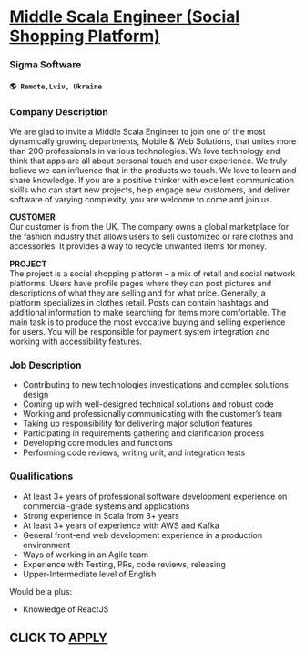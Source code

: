 # [Middle Scala Engineer (Social Shopping Platform)](https://www.remotewlb.com/apply/middle-scala-engineer-social-shopping-platform-114052)  
### Sigma Software  
#### `🌎 Remote,Lviv, Ukraine`  

### **Company Description**

We are glad to invite a Middle Scala Engineer to join one of the most dynamically growing departments, Mobile & Web Solutions, that unites more than 200 professionals in various technologies. We love technology and think that apps are all about personal touch and user experience. We truly believe we can influence that in the products we touch. We love to learn and share knowledge. If you are a positive thinker with excellent communication skills who can start new projects, help engage new customers, and deliver software of varying complexity, you are welcome to come and join us.  
  
**CUSTOMER**  
Our customer is from the UK. The company owns a global marketplace for the fashion industry that allows users to sell customized or rare clothes and accessories. It provides a way to recycle unwanted items for money.  
  
**PROJECT**  
The project is a social shopping platform – a mix of retail and social network platforms. Users have profile pages where they can post pictures and descriptions of what they are selling and for what price. Generally, a platform specializes in clothes retail. Posts can contain hashtags and additional information to make searching for items more comfortable. The main task is to produce the most evocative buying and selling experience for users. You will be responsible for payment system integration and working with accessibility features.

###  **Job Description**

  * Contributing to new technologies investigations and complex solutions design
  * Coming up with well-designed technical solutions and robust code
  * Working and professionally communicating with the customer’s team
  * Taking up responsibility for delivering major solution features
  * Participating in requirements gathering and clarification process
  * Developing core modules and functions 
  * Performing code reviews, writing unit, and integration tests

###  **Qualifications**

  * At least 3+ years of professional software development experience on commercial-grade systems and applications
  * Strong experience in Scala from 3+ years
  * At least 3+ years of experience with AWS and Kafka
  * General front-end web development experience in a production environment
  * Ways of working in an Agile team 
  * Experience with Testing, PRs, code reviews, releasing
  * Upper-Intermediate level of English

Would be a plus:

  * Knowledge of ReactJS

  
## CLICK TO [APPLY](https://www.remotewlb.com/apply/middle-scala-engineer-social-shopping-platform-114052)

